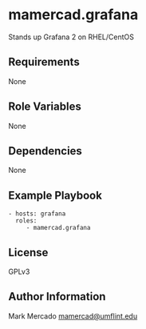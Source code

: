 mamercad.grafana
=========

Stands up Grafana 2 on RHEL/CentOS

Requirements
------------

None

Role Variables
--------------

None

Dependencies
------------

None

Example Playbook
----------------

    - hosts: grafana
      roles:
         - mamercad.grafana

License
-------

GPLv3

Author Information
------------------

Mark Mercado <mamercad@umflint.edu>
